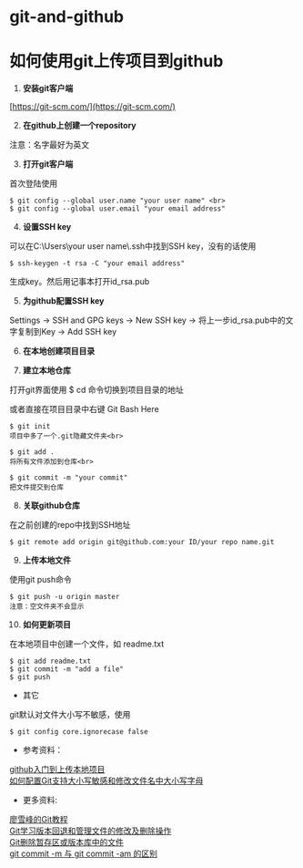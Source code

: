 # git-and-github
如何使用git上传项目到github
=

1. **安装git客户端**

[https://git-scm.com/](https://git-scm.com/)
  
2. **在github上创建一个repository**

注意：名字最好为英文

3. **打开git客户端**

首次登陆使用

    $ git config --global user.name "your user name" <br>
    $ git config --global user.email "your email address"
    
4. **设置SSH key**

可以在C:\Users\your user name\\.ssh中找到SSH key，没有的话使用

    $ ssh-keygen -t rsa -C "your email address"    
生成key。然后用记事本打开id_rsa.pub
    
5. **为github配置SSH key**

Settings -> SSH and GPG keys -> New SSH key -> 将上一步id_rsa.pub中的文字复制到Key -> Add SSH key

6. **在本地创建项目目录**

7. **建立本地仓库**

打开git界面使用 $ cd 命令切换到项目目录的地址

或者直接在项目目录中右键 Git Bash Here

    $ git init
    项目中多了一个.git隐藏文件夹<br>
    
    $ git add .
    将所有文件添加到仓库<br>
    
    $ git commit -m "your commit"
    把文件提交到仓库

8. **关联github仓库**

在之前创建的repo中找到SSH地址

    $ git remote add origin git@github.com:your ID/your repo name.git
    
9. **上传本地文件**

使用git push命令

    $ git push -u origin master
    注意：空文件夹不会显示
  
10. **如何更新项目**

在本地项目中创建一个文件，如 readme.txt

    $ git add readme.txt
    $ git commit -m "add a file"
    $ git push

- 其它

git默认对文件大小写不敏感，使用

    $ git config core.ignorecase false

- 参考资料：

[github入门到上传本地项目](http://blog.csdn.net/ch1451082329/article/details/52780175)  
[如何配置Git支持大小写敏感和修改文件名中大小写字母](http://www.tuicool.com/articles/AnimaaE)


- 更多资料: 

[廖雪峰的Git教程](http://www.liaoxuefeng.com/wiki/0013739516305929606dd18361248578c67b8067c8c017b000)  
[Git学习版本回退和管理文件的修改及删除操作](https://my.oschina.net/u/1471093/blog/353710)  
[Git删除暂存区或版本库中的文件](http://www.tuicool.com/articles/BJfUn2B)  
[git commit -m 与 git commit -am 的区别](https://segmentfault.com/q/1010000005900988)  


